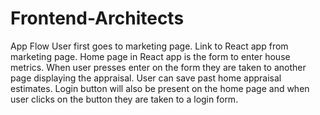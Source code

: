 # Frontend-Architects

App Flow
User first goes to marketing page.
Link to React app from marketing page.
Home page in React app is the form to enter house metrics.
When user presses enter on the form they are taken to another page displaying the appraisal.
User can save past home appraisal estimates.
Login button will also be present on the home page and when user clicks on the button they are taken to a login form.
